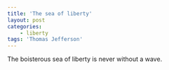 ```yaml
---
title: 'The sea of liberty'
layout: post
categories:
    - liberty
tags: 'Thomas Jefferson'
---
```


The boisterous sea of liberty is never without a wave.
